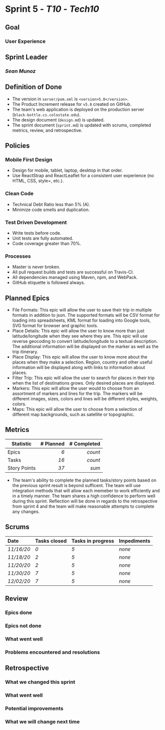 # Sprint 5 - *T10* - *Tech10*

## Goal
### User Experience

## Sprint Leader
### *Sean Munoz*


## Definition of Done

* The version in `server/pom.xml` is `<version>5.0</version>`.
* The Product Increment release for `v5.0` created on GitHub.
* The team's web application is deployed on the production server (`black-bottle.cs.colostate.edu`).
* The design document (`design.md`) is updated.
* The sprint document (`sprint.md`) is updated with scrums, completed metrics, review, and retrospective.


## Policies

### Mobile First Design
* Design for mobile, tablet, laptop, desktop in that order.
* Use ReactStrap and ReactLeaflet for a consistent user experience (no HTML, CSS, style=, etc.).

### Clean Code
* Technical Debt Ratio less than 5% (A).
* Minimize code smells and duplication.

### Test Driven Development
* Write tests before code.
* Unit tests are fully automated.
* Code coverage greater than 70%.

### Processes
* Master is never broken. 
* All pull request builds and tests are successful on Travis-CI.
* All dependencies managed using Maven, npm, and WebPack.
* GitHub etiquette is followed always.


## Planned Epics

* File Formats: This epic will allow the user to save their trip in multiple formats in addition to json. The supported formats will be CSV format for loading into spreadsheets, KML format for loading into Google tools, SVG format for browser and graphic tools.
* Place Details: This epic will allow the user to know more than just latitude/longitude when they see where they are. This epic will use reverse geocoding to convert latitude/longitude to a textual description. The additional information will be displayed on the marker as well as the trip itinerary.
* Place Display: This epic will allow the user to know more about the places when they make a selection. Region, country and other useful information will be displayed along with links to information about places.
* Filter Trip: This epic will allow the user to search for places in their trip when the list of destinations grows. Only desired places are displayed.
* Markers: This epic will allow the user would to choose from an assortment of markers and lines for the trip. The markers will be different images, sizes, colors and lines will be different styles, weights, colors.
* Maps: This epic will allow the user to choose from a selection of different map backgrounds, such as satellite or topographic.

## Metrics

| Statistic | # Planned | # Completed |
| --- | ---: | ---: |
| Epics | *6* | *count* |
| Tasks |  *16*   | *count* | 
| Story Points |  *37*  | *sum* | 

* The team's ability to complete the planned tasks/story points based on the previous sprint result is beyond sufficent. The team will use integration methods that will allow each memeber to work efficiently and in a timely manner. The team shares a high confidence to perform well during this sprint. Reflection will be done in regards to the retrospective from sprint 4 and the team will make reasonable attempts to complete any changes.

## Scrums

| Date | Tasks closed  | Tasks in progress | Impediments |
| :--- | :--- | :--- | :--- |
| *11/16/20* | *0* | *5* | *none* |
| *11/18/20* | *2* | *5* | *none* |
| *11/20/20* | *2* | *5* | *none* |
| *11/30/20* | *7* | *5* | *none* |
| *12/02/20* | *7* | *5* | *none* |

## Review

### Epics done  

### Epics not done 

### What went well

### Problems encountered and resolutions


## Retrospective

### What we changed this sprint

### What went well

### Potential improvements

### What we will change next time
